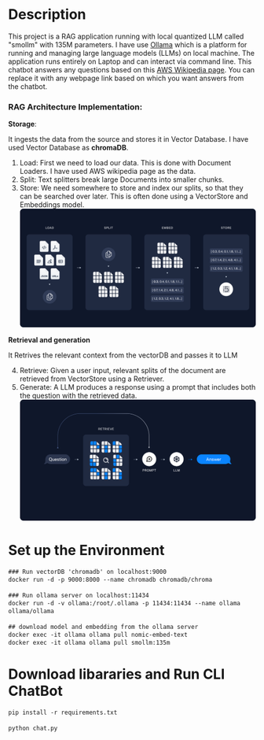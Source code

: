 # Description
This project is a RAG application running with local quantized LLM called "smollm" with 135M parameters. I have use [Ollama](https://github.com/ollama/ollama) which is a platform for running and managing large language models (LLMs) on local machine. The application runs entirely on Laptop and can interact via command line.
This chatbot answers any questions based on this [AWS Wikipedia page](https://en.wikipedia.org/wiki/Amazon_Web_Services). You can replace it with any webpage link based on which you want answers from the chatbot. 


### RAG Architecture Implementation:
**Storage**:

It ingests the data from the source and stores it in Vector Database. I have used Vector Database as **chromaDB**.

1. Load: First we need to load our data. This is done with Document Loaders. I have used AWS wikipedia page as the data.
2. Split: Text splitters break large Documents into smaller chunks. 
3. Store: We need somewhere to store and index our splits, so that they can be searched over later. This is often done using a VectorStore and Embeddings model.
![alt text](image-1.png)

**Retrieval and generation**

It Retrives the relevant context from the vectorDB and passes it to LLM

4. Retrieve: Given a user input, relevant splits of the document are retrieved from VectorStore using a Retriever.
5. Generate: A LLM produces a response using a prompt that includes both the question with the retrieved data.
![alt text](image-2.png)
# Set up the Environment

```
### Run vectorDB 'chromadb' on localhost:9000
docker run -d -p 9000:8000 --name chromadb chromadb/chroma

### Run ollama server on localhost:11434
docker run -d -v ollama:/root/.ollama -p 11434:11434 --name ollama ollama/ollama

## download model and embedding from the ollama server
docker exec -it ollama ollama pull nomic-embed-text
docker exec -it ollama ollama pull smollm:135m
```

# Download libararies and Run CLI ChatBot
```
pip install -r requirements.txt

python chat.py
```


